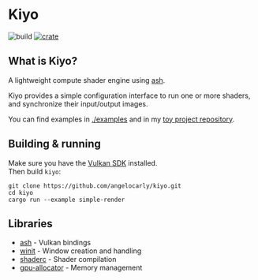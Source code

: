 # Kiyo
![build](https://github.com/angelocarly/akai/actions/workflows/rust.yml/badge.svg)
[![crate](https://img.shields.io/crates/v/kiyo)](https://crates.io/crates/kiyo/)  

## What is Kiyo?
A lightweight compute shader engine using [ash](https://github.com/ash-rs/ash).

Kiyo provides a simple configuration interface to run one or more shaders, and synchronize their input/output images.

You can find examples in [./examples](./examples) and in my [toy project repository](https://github.com/angelocarly/kiyo-projects).

## Building & running

Make sure you have the [Vulkan SDK](https://vulkan.lunarg.com) installed.  
Then build `kiyo`:
```
git clone https://github.com/angelocarly/kiyo.git
cd kiyo
cargo run --example simple-render
```

## Libraries
- [ash](https://github.com/ash-rs/ash) - Vulkan bindings
- [winit](https://github.com/rust-windowing/winit) - Window creation and handling
- [shaderc](https://github.com/google/shaderc-rs) - Shader compilation
- [gpu-allocator](https://github.com/Traverse-Research/gpu-allocator?tab=readme-ov-file) - Memory management
